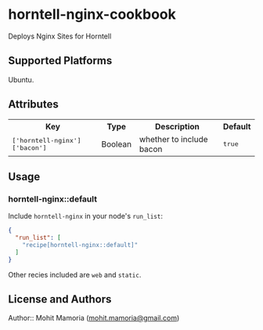 # horntell-nginx-cookbook

Deploys Nginx Sites for Horntell

## Supported Platforms

Ubuntu.

## Attributes

<table>
  <tr>
    <th>Key</th>
    <th>Type</th>
    <th>Description</th>
    <th>Default</th>
  </tr>
  <tr>
    <td><tt>['horntell-nginx']['bacon']</tt></td>
    <td>Boolean</td>
    <td>whether to include bacon</td>
    <td><tt>true</tt></td>
  </tr>
</table>

## Usage

### horntell-nginx::default

Include `horntell-nginx` in your node's `run_list`:

```json
{
  "run_list": [
    "recipe[horntell-nginx::default]"
  ]
}
```

Other recies included are `web` and `static`.

## License and Authors

Author:: Mohit Mamoria (mohit.mamoria@gmail.com)
